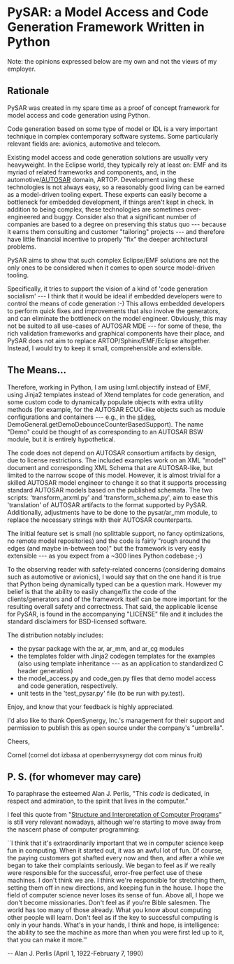 # PySAR: a Model Access and Code Generation Framework Written in Python

Note: the opinions expressed below are my own and not the views of my employer.

## Rationale

PySAR was created in my spare time as a proof of concept framework for model access and code generation using Python. 

Code generation based on some type of model or IDL is a very important technique in complex contemporary software systems. Some particularly relevant fields are: avionics, automotive and telecom.

Existing model access and code generation solutions are usually very heavyweight. In the Eclipse world, they typically rely at least on: EMF and its myriad of related frameworks and components, and, in the automotive/[AUTOSAR](http://www.autosar.org/) domain, ARTOP. Development using these technologies is not always easy, so a reasonably good living can be earned as a model-driven tooling expert. These experts can easily become a bottleneck for embedded development, if things aren't kept in check. In addition to being complex, these technologies are sometimes over-engineered and buggy. Consider also that a significant number of companies are based to a degree on preserving this status quo --- because it earns them consulting and customer "tailoring" projects --- and therefore have little financial incentive to properly "fix" the deeper architectural problems.

PySAR aims to show that such complex Eclipse/EMF solutions are not the only ones to be considered when it comes to open source model-driven tooling.

Specifically, it tries to support the vision of a kind of 'code generation socialism' --- I think that it would be ideal if embedded developers were to control the means of code generation :-) This allows embedded developers to perform quick fixes and improvements that also involve the generators, and can eliminate the bottleneck on the model engineer. Obviously, this may not be suited to all use-cases of AUTOSAR MDE --- for some of these, the rich validation frameworks and graphical components have their place, and PySAR does not aim to replace ARTOP/Sphinx/EMF/Eclipse altogether. Instead, I would try to keep it small, comprehensible and extensible.

## The Means...

Therefore, working in Python, I am using lxml.objectify instead of EMF, using Jinja2 templates instead of Xtend templates for code generation, and some custom code to dynamically populate objects with extra utility methods (for example, for the AUTOSAR ECUC-like objects such as module configurations and containers --- e.g., in the [slides](https://github.com/OpenSynergy/pysar/blob/master/pysar_intro.pdf), DemoGeneral.getDemoDebounceCounterBasedSupport). The name "Demo" could be thought of as corresponding to an AUTOSAR BSW module, but it is entirely hypothetical.

The code does not depend on AUTOSAR consortium artifacts by design, due to license restrictions. The included examples work on an XML "model" document and corresponding XML Schema that are AUTOSAR-like, but limited to the narrow scope of this model. However, it is almost trivial for a skilled AUTOSAR model engineer to change it so that it supports processing standard AUTOSAR models based on the published schemata. The two scripts: 'transform_arxml.py' and 'transform_schema.py', aim to ease this 'translation' of AUTOSAR artifacts to the format supported by PySAR. Additionally, adjustments have to be done to the pysar/ar_mm module, to replace the necessary strings with their AUTOSAR counterparts.

The initial feature set is small (no splittable support, no fancy optimizations, no remote model repositories) and the code is fairly "rough around the edges (and maybe in-between too)" but the framework is very easily extensible --- as you expect from a ~300 lines Python codebase ;-)

To the observing reader with safety-related concerns (considering domains such as automotive or avionics), I would say that on the one hand it is true that Python being dynamically typed can be a question mark. However my belief is that the ability to easily change/fix the code of the clients/generators and of the framework itself can be more important for the resulting overall safety and correctness. That said, the applicable license for PySAR, is found in the accompanying "LICENSE" file and it includes the standard disclaimers for BSD-licensed software.

The distribution notably includes:
- the pysar package with the ar, ar_mm, and ar_cg modules
- the templates folder with Jinja2 codegen templates for the examples (also using template inheritance --- as an application to standardized C header generation)
- the model_access.py and code_gen.py files that demo model access and code generation, respectively.
- unit tests in the 'test_pysar.py' file (to be run with py.test).

Enjoy, and know that your feedback is highly appreciated.

I'd also like to thank OpenSynergy, Inc.'s management for their support and permission to publish this as open source under the company's "umbrella".

Cheers,

Cornel (cornel dot izbasa at openberrysynergy dot com minus fruit)

## P. S. (for whomever may care)

To paraphrase the esteemed Alan J. Perlis, 
"This _code_ is dedicated, in respect and admiration, to the spirit that lives in the computer."

I feel this quote from "[Structure and Interpretation of Computer Programs](https://mitpress.mit.edu/sicp/full-text/sicp/book/book.html)" is still very relevant nowadays, although we're starting to move away from the nascent phase of computer programming:

``I think that it's extraordinarily important that we in computer science keep fun in computing. When it started out, it was an awful lot of fun. Of course, the paying customers got shafted every now and then, and after a while we began to take their complaints seriously. We began to feel as if we really were responsible for the successful, error-free perfect use of these machines. I don't think we are. I think we're responsible for stretching them, setting them off in new directions, and keeping fun in the house. I hope the field of computer science never loses its sense of fun. Above all, I hope we don't become missionaries. Don't feel as if you're Bible salesmen. The world has too many of those already. What you know about computing other people will learn. Don't feel as if the key to successful computing is only in your hands. What's in your hands, I think and hope, is intelligence: the ability to see the machine as more than when you were first led up to it, that you can make it more.''

-- Alan J. Perlis (April 1, 1922-February 7, 1990)
